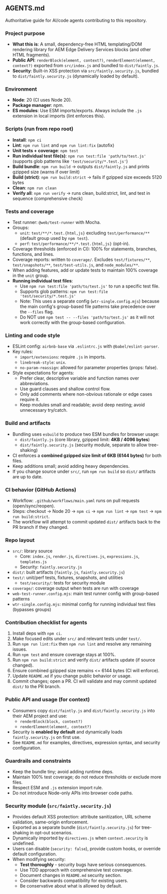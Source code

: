 ## AGENTS.md

Authoritative guide for AI/code agents contributing to this repository.

### Project purpose
- **What this is**: A small, dependency-free HTML templating/DOM rendering library for AEM Edge Delivery Services blocks (and other HTML fragments).
- **Public API**: `renderBlock(element, context?)`, `renderElement(element, context?)` exported from `src/index.js` and bundled to `dist/faintly.js`.
- **Security**: Built-in XSS protection via `src/faintly.security.js`, bundled to `dist/faintly.security.js` (dynamically loaded by default).

### Environment
- **Node**: 20 (CI uses Node 20).
- **Package manager**: npm.
- **ES modules**: Use ESM imports/exports. Always include the `.js` extension in local imports (lint enforces this).

### Scripts (run from repo root)
- **Install**: `npm ci`
- **Lint**: `npm run lint` and `npm run lint:fix` (autofix)
- **Unit tests + coverage**: `npm test`
- **Run individual test file(s)**: `npm run test:file 'path/to/test.js'` (supports glob patterns like `'test/security/*.test.js'`)
- **Build bundle**: `npm run build` → outputs `dist/faintly.js` and prints gzipped size (warns if over limit)
- **Build (strict)**: `npm run build:strict` → fails if gzipped size exceeds 5120 bytes
- **Clean**: `npm run clean`
- **Verify all**: `npm run verify` → runs clean, build:strict, lint, and test in sequence (comprehensive check)

### Tests and coverage
- Test runner: `@web/test-runner` with Mocha.
- Groups:
  - `unit`: `test/**/*.test.{html,js}` excluding `test/performance/**` (default group used by `npm test`).
  - `perf`: `test/performance/**/*.test.{html,js}` (opt-in).
- Coverage thresholds (enforced in CI): 100% for statements, branches, functions, and lines.
- Coverage reports: written to `coverage/`. Excludes `test/fixtures/**`, `test/snapshots/**`, `test/test-utils.js`, and `node_modules/**`.
- When adding features, add or update tests to maintain 100% coverage in the `unit` group.
- **Running individual test files**:
  - Use `npm run test:file 'path/to/test.js'` to run a specific test file.
  - Supports glob patterns: `npm run test:file 'test/security/*.test.js'`
  - Note: This uses a separate config (`wtr-single.config.mjs`) because the main config's group-based file patterns take precedence over the `--files` flag.
  - Do NOT use `npm test -- --files 'path/to/test.js'` as it will not work correctly with the group-based configuration.

### Linting and code style
- ESLint config: `airbnb-base` via `.eslintrc.js` with `@babel/eslint-parser`.
- Key rules:
  - `import/extensions`: require `.js` in imports.
  - `linebreak-style`: `unix`.
  - `no-param-reassign`: allowed for parameter properties (props: false).
- Style expectations for agents:
  - Prefer clear, descriptive variable and function names over abbreviations.
  - Use guard clauses and shallow control flow.
  - Only add comments where non-obvious rationale or edge cases require it.
  - Keep modules small and readable; avoid deep nesting; avoid unnecessary try/catch.

### Build and artifacts
- Bundling uses `esbuild` to produce two ESM bundles for browser usage:
  - `dist/faintly.js` (core library, gzipped limit: **4KB / 4096 bytes**)
  - `dist/faintly.security.js` (security module, separate to allow tree-shaking)
- CI enforces a **combined gzipped size limit of 6KB (6144 bytes)** for both files.
- Keep additions small; avoid adding heavy dependencies.
- If you change source under `src/`, run `npm run build` so `dist/` artifacts are up to date.

### CI behavior (GitHub Actions)
- Workflow: `.github/workflows/main.yaml` runs on pull requests (open/sync/reopen).
- Steps: checkout → Node 20 → `npm ci` → `npm run lint` → `npm test` → `npm run build:strict`.
- The workflow will attempt to commit updated `dist/` artifacts back to the PR branch if they changed.

### Repo layout
- `src/`: library source
  - Core: `index.js`, `render.js`, `directives.js`, `expressions.js`, `templates.js`
  - Security: `faintly.security.js`
- `dist/`: built artifacts (`faintly.js`, `faintly.security.js`)
- `test/`: unit/perf tests, fixtures, snapshots, and utilities
  - `test/security/`: tests for security module
- `coverage/`: coverage output when tests are run with coverage
- `web-test-runner.config.mjs`: main test runner config with group-based patterns
- `wtr-single.config.mjs`: minimal config for running individual test files (bypasses groups)

### Contribution checklist for agents
1. Install deps with `npm ci`.
2. Make focused edits under `src/` and relevant tests under `test/`.
3. Run `npm run lint:fix` then `npm run lint` and resolve any remaining issues.
4. Run `npm test` and ensure coverage stays at 100%.
5. Run `npm run build:strict` and verify `dist/` artifacts update (if source changed).
6. Ensure combined gzipped size remains <= 6144 bytes (CI will enforce).
7. Update `README.md` if you change public behavior or usage.
8. Commit changes; open a PR. CI will validate and may commit updated `dist/` to the PR branch.

### Public API and usage (for context)
- Consumers copy `dist/faintly.js` and `dist/faintly.security.js` into their AEM project and use:
  - `renderBlock(block, context?)`
  - `renderElement(element, context?)`
- Security is **enabled by default** and dynamically loads `faintly.security.js` on first use.
- See `README.md` for examples, directives, expression syntax, and security configuration.

### Guardrails and constraints
- Keep the bundle tiny; avoid adding runtime deps.
- Maintain 100% test coverage; do not reduce thresholds or exclude more files.
- Respect ESM and `.js` extension import rule.
- Do not introduce Node-only APIs into browser code paths.

### Security module (`src/faintly.security.js`)
- Provides default XSS protection: attribute sanitization, URL scheme validation, same-origin enforcement.
- Exported as a separate bundle (`dist/faintly.security.js`) for tree-shaking in opt-out scenarios.
- Dynamically imported by `directives.js` when `context.security` is undefined.
- Users can disable (`security: false`), provide custom hooks, or override default configuration.
- When modifying security:
  - **Test thoroughly** - security bugs have serious consequences.
  - Use TDD approach with comprehensive test coverage.
  - Document changes in `README.md` security section.
  - Consider backwards compatibility for existing users.
  - Be conservative about what is allowed by default.


